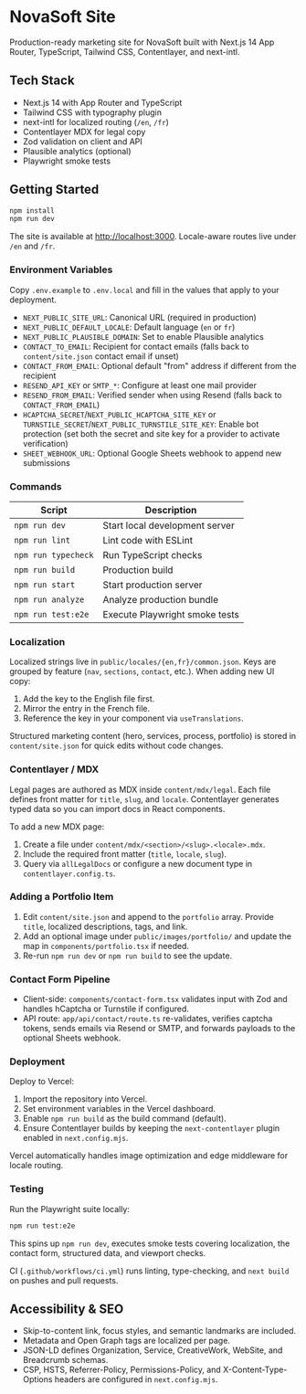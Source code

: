 # NovaSoft Site

Production-ready marketing site for NovaSoft built with Next.js 14 App Router, TypeScript, Tailwind CSS, Contentlayer, and next-intl.

## Tech Stack

- Next.js 14 with App Router and TypeScript
- Tailwind CSS with typography plugin
- next-intl for localized routing (`/en`, `/fr`)
- Contentlayer MDX for legal copy
- Zod validation on client and API
- Plausible analytics (optional)
- Playwright smoke tests

## Getting Started

```bash
npm install
npm run dev
```

The site is available at [http://localhost:3000](http://localhost:3000). Locale-aware routes live under `/en` and `/fr`.

### Environment Variables

Copy `.env.example` to `.env.local` and fill in the values that apply to your deployment.

- `NEXT_PUBLIC_SITE_URL`: Canonical URL (required in production)
- `NEXT_PUBLIC_DEFAULT_LOCALE`: Default language (`en` or `fr`)
- `NEXT_PUBLIC_PLAUSIBLE_DOMAIN`: Set to enable Plausible analytics
- `CONTACT_TO_EMAIL`: Recipient for contact emails (falls back to `content/site.json` contact email if unset)
- `CONTACT_FROM_EMAIL`: Optional default "from" address if different from the recipient
- `RESEND_API_KEY` or `SMTP_*`: Configure at least one mail provider
- `RESEND_FROM_EMAIL`: Verified sender when using Resend (falls back to `CONTACT_FROM_EMAIL`)
- `HCAPTCHA_SECRET`/`NEXT_PUBLIC_HCAPTCHA_SITE_KEY` or `TURNSTILE_SECRET`/`NEXT_PUBLIC_TURNSTILE_SITE_KEY`: Enable bot protection (set both the secret and site key for a provider to activate verification)
- `SHEET_WEBHOOK_URL`: Optional Google Sheets webhook to append new submissions

### Commands

| Script | Description |
| --- | --- |
| `npm run dev` | Start local development server |
| `npm run lint` | Lint code with ESLint |
| `npm run typecheck` | Run TypeScript checks |
| `npm run build` | Production build |
| `npm run start` | Start production server |
| `npm run analyze` | Analyze production bundle |
| `npm run test:e2e` | Execute Playwright smoke tests |

### Localization

Localized strings live in `public/locales/{en,fr}/common.json`. Keys are grouped by feature (`nav`, `sections`, `contact`, etc.). When adding new UI copy:

1. Add the key to the English file first.
2. Mirror the entry in the French file.
3. Reference the key in your component via `useTranslations`.

Structured marketing content (hero, services, process, portfolio) is stored in `content/site.json` for quick edits without code changes.

### Contentlayer / MDX

Legal pages are authored as MDX inside `content/mdx/legal`. Each file defines front matter for `title`, `slug`, and `locale`. Contentlayer generates typed data so you can import docs in React components.

To add a new MDX page:

1. Create a file under `content/mdx/<section>/<slug>.<locale>.mdx`.
2. Include the required front matter (`title`, `locale`, `slug`).
3. Query via `allLegalDocs` or configure a new document type in `contentlayer.config.ts`.

### Adding a Portfolio Item

1. Edit `content/site.json` and append to the `portfolio` array. Provide `title`, localized descriptions, tags, and link.
2. Add an optional image under `public/images/portfolio/` and update the map in `components/portfolio.tsx` if needed.
3. Re-run `npm run dev` or `npm run build` to see the update.

### Contact Form Pipeline

- Client-side: `components/contact-form.tsx` validates input with Zod and handles hCaptcha or Turnstile if configured.
- API route: `app/api/contact/route.ts` re-validates, verifies captcha tokens, sends emails via Resend or SMTP, and forwards payloads to the optional Sheets webhook.

### Deployment

Deploy to Vercel:

1. Import the repository into Vercel.
2. Set environment variables in the Vercel dashboard.
3. Enable `npm run build` as the build command (default).
4. Ensure Contentlayer builds by keeping the `next-contentlayer` plugin enabled in `next.config.mjs`.

Vercel automatically handles image optimization and edge middleware for locale routing.

### Testing

Run the Playwright suite locally:

```bash
npm run test:e2e
```

This spins up `npm run dev`, executes smoke tests covering localization, the contact form, structured data, and viewport checks.

CI (`.github/workflows/ci.yml`) runs linting, type-checking, and `next build` on pushes and pull requests.

## Accessibility & SEO

- Skip-to-content link, focus styles, and semantic landmarks are included.
- Metadata and Open Graph tags are localized per page.
- JSON-LD defines Organization, Service, CreativeWork, WebSite, and Breadcrumb schemas.
- CSP, HSTS, Referrer-Policy, Permissions-Policy, and X-Content-Type-Options headers are configured in `next.config.mjs`.
